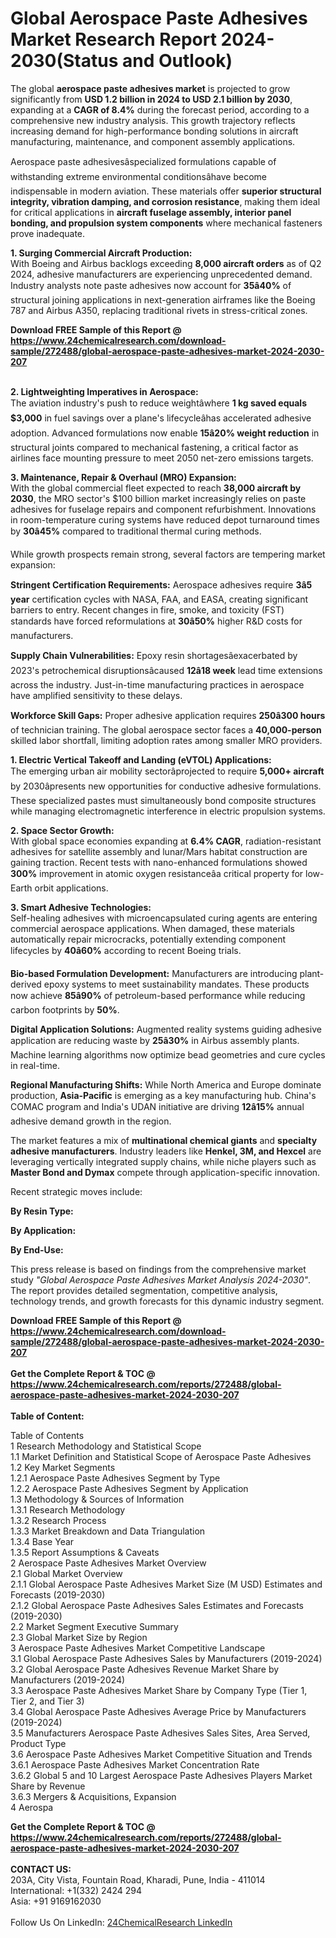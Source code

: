 <h1>Global Aerospace Paste Adhesives Market Research Report 2024-2030(Status and Outlook)</h1><p>The global <strong>aerospace paste adhesives market</strong> is projected to grow significantly from <strong>USD 1.2 billion in 2024 to USD 2.1 billion by 2030</strong>, expanding at a <strong>CAGR of 8.4%</strong> during the forecast period, according to a comprehensive new industry analysis. This growth trajectory reflects increasing demand for high-performance bonding solutions in aircraft manufacturing, maintenance, and component assembly applications.</p><p>Aerospace paste adhesivesâspecialized formulations capable of withstanding extreme environmental conditionsâhave become indispensable in modern aviation. These materials offer <strong>superior structural integrity, vibration damping, and corrosion resistance</strong>, making them ideal for critical applications in <strong>aircraft fuselage assembly, interior panel bonding, and propulsion system components</strong> where mechanical fasteners prove inadequate.</p><p><strong>1. Surging Commercial Aircraft Production:</strong><br>
With Boeing and Airbus backlogs exceeding <strong>8,000 aircraft orders</strong> as of Q2 2024, adhesive manufacturers are experiencing unprecedented demand. Industry analysts note paste adhesives now account for <strong>35â40%</strong> of structural joining applications in next-generation airframes like the Boeing 787 and Airbus A350, replacing traditional rivets in stress-critical zones.</p><div><b>Download FREE Sample of this Report @ 
            <a href="https://www.24chemicalresearch.com/download-sample/272488/global-aerospace-paste-adhesives-market-2024-2030-207">
            https://www.24chemicalresearch.com/download-sample/272488/global-aerospace-paste-adhesives-market-2024-2030-207</a></b></div><br><p><strong>2. Lightweighting Imperatives in Aerospace:</strong><br>
The aviation industry's push to reduce weightâwhere <strong>1 kg saved equals $3,000</strong> in fuel savings over a plane's lifecycleâhas accelerated adhesive adoption. Advanced formulations now enable <strong>15â20% weight reduction</strong> in structural joints compared to mechanical fastening, a critical factor as airlines face mounting pressure to meet 2050 net-zero emissions targets.</p><p><strong>3. Maintenance, Repair &amp; Overhaul (MRO) Expansion:</strong><br>
With the global commercial fleet expected to reach <strong>38,000 aircraft by 2030</strong>, the MRO sector's $100 billion market increasingly relies on paste adhesives for fuselage repairs and component refurbishment. Innovations in room-temperature curing systems have reduced depot turnaround times by <strong>30â45%</strong> compared to traditional thermal curing methods.</p><p>While growth prospects remain strong, several factors are tempering market expansion:</p><p><strong>Stringent Certification Requirements:</strong> Aerospace adhesives require <strong>3â5 year</strong> certification cycles with NASA, FAA, and EASA, creating significant barriers to entry. Recent changes in fire, smoke, and toxicity (FST) standards have forced reformulations at <strong>30â50%</strong> higher R&amp;D costs for manufacturers.</p><p><strong>Supply Chain Vulnerabilities:</strong> Epoxy resin shortagesâexacerbated by 2023's petrochemical disruptionsâcaused <strong>12â18 week</strong> lead time extensions across the industry. Just-in-time manufacturing practices in aerospace have amplified sensitivity to these delays.</p><p><strong>Workforce Skill Gaps:</strong> Proper adhesive application requires <strong>250â300 hours</strong> of technician training. The global aerospace sector faces a <strong>40,000-person</strong> skilled labor shortfall, limiting adoption rates among smaller MRO providers.</p><p><strong>1. Electric Vertical Takeoff and Landing (eVTOL) Applications:</strong><br>
The emerging urban air mobility sectorâprojected to require <strong>5,000+ aircraft</strong> by 2030âpresents new opportunities for conductive adhesive formulations. These specialized pastes must simultaneously bond composite structures while managing electromagnetic interference in electric propulsion systems.</p><p><strong>2. Space Sector Growth:</strong><br>
With global space economies expanding at <strong>6.4% CAGR</strong>, radiation-resistant adhesives for satellite assembly and lunar/Mars habitat construction are gaining traction. Recent tests with nano-enhanced formulations showed <strong>300%</strong> improvement in atomic oxygen resistanceâa critical property for low-Earth orbit applications.</p><p><strong>3. Smart Adhesive Technologies:</strong><br>
Self-healing adhesives with microencapsulated curing agents are entering commercial aerospace applications. When damaged, these materials automatically repair microcracks, potentially extending component lifecycles by <strong>40â60%</strong> according to recent Boeing trials.</p><p><strong>Bio-based Formulation Development:</strong> Manufacturers are introducing plant-derived epoxy systems to meet sustainability mandates. These products now achieve <strong>85â90%</strong> of petroleum-based performance while reducing carbon footprints by <strong>50%</strong>.</p><p><strong>Digital Application Solutions:</strong> Augmented reality systems guiding adhesive application are reducing waste by <strong>25â30%</strong> in Airbus assembly plants. Machine learning algorithms now optimize bead geometries and cure cycles in real-time.</p><p><strong>Regional Manufacturing Shifts:</strong> While North America and Europe dominate production, <strong>Asia-Pacific</strong> is emerging as a key manufacturing hub. China's COMAC program and India's UDAN initiative are driving <strong>12â15%</strong> annual adhesive demand growth in the region.</p><p>The market features a mix of <strong>multinational chemical giants</strong> and <strong>specialty adhesive manufacturers</strong>. Industry leaders like <strong>Henkel, 3M, and Hexcel</strong> are leveraging vertically integrated supply chains, while niche players such as <strong>Master Bond and Dymax</strong> compete through application-specific innovation.</p><p>Recent strategic moves include:</p><p><strong>By Resin Type:</strong></p><p><strong>By Application:</strong></p><p><strong>By End-Use:</strong></p><p>This press release is based on findings from the comprehensive market study <em>"Global Aerospace Paste Adhesives Market Analysis 2024-2030"</em>. The report provides detailed segmentation, competitive analysis, technology trends, and growth forecasts for this dynamic industry segment.</p><div><b>Download FREE Sample of this Report @ 
            <a href="https://www.24chemicalresearch.com/download-sample/272488/global-aerospace-paste-adhesives-market-2024-2030-207">
            https://www.24chemicalresearch.com/download-sample/272488/global-aerospace-paste-adhesives-market-2024-2030-207</a></b></div><br><div><b>Get the Complete Report & TOC @ 
            <a href="https://www.24chemicalresearch.com/reports/272488/global-aerospace-paste-adhesives-market-2024-2030-207">
            https://www.24chemicalresearch.com/reports/272488/global-aerospace-paste-adhesives-market-2024-2030-207</a></b></div><br>
            <b>Table of Content:</b><p>Table of Contents<br />
1 Research Methodology and Statistical Scope<br />
1.1 Market Definition and Statistical Scope of Aerospace Paste Adhesives<br />
1.2 Key Market Segments<br />
1.2.1 Aerospace Paste Adhesives Segment by Type<br />
1.2.2 Aerospace Paste Adhesives Segment by Application<br />
1.3 Methodology & Sources of Information<br />
1.3.1 Research Methodology<br />
1.3.2 Research Process<br />
1.3.3 Market Breakdown and Data Triangulation<br />
1.3.4 Base Year<br />
1.3.5 Report Assumptions & Caveats<br />
2 Aerospace Paste Adhesives Market Overview<br />
2.1 Global Market Overview<br />
2.1.1 Global Aerospace Paste Adhesives Market Size (M USD) Estimates and Forecasts (2019-2030)<br />
2.1.2 Global Aerospace Paste Adhesives Sales Estimates and Forecasts (2019-2030)<br />
2.2 Market Segment Executive Summary<br />
2.3 Global Market Size by Region<br />
3 Aerospace Paste Adhesives Market Competitive Landscape<br />
3.1 Global Aerospace Paste Adhesives Sales by Manufacturers (2019-2024)<br />
3.2 Global Aerospace Paste Adhesives Revenue Market Share by Manufacturers (2019-2024)<br />
3.3 Aerospace Paste Adhesives Market Share by Company Type (Tier 1, Tier 2, and Tier 3)<br />
3.4 Global Aerospace Paste Adhesives Average Price by Manufacturers (2019-2024)<br />
3.5 Manufacturers Aerospace Paste Adhesives Sales Sites, Area Served, Product Type<br />
3.6 Aerospace Paste Adhesives Market Competitive Situation and Trends<br />
3.6.1 Aerospace Paste Adhesives Market Concentration Rate<br />
3.6.2 Global 5 and 10 Largest Aerospace Paste Adhesives Players Market Share by Revenue<br />
3.6.3 Mergers & Acquisitions, Expansion<br />
4 Aerospa</p><div><b>Get the Complete Report & TOC @ 
            <a href="https://www.24chemicalresearch.com/reports/272488/global-aerospace-paste-adhesives-market-2024-2030-207">
            https://www.24chemicalresearch.com/reports/272488/global-aerospace-paste-adhesives-market-2024-2030-207</a></b></div><br><b>CONTACT US:</b><br>
            203A, City Vista, Fountain Road, Kharadi, Pune, India - 411014<br>
            International: +1(332) 2424 294<br>
            Asia: +91 9169162030 <br><br>
            Follow Us On LinkedIn: <a href="https://www.linkedin.com/company/24chemicalresearch/">24ChemicalResearch LinkedIn</a>